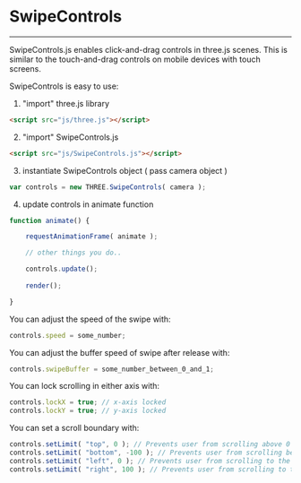# SwipeControls
------------------------
SwipeControls.js enables click-and-drag controls in three.js scenes.
This is similar to the touch-and-drag controls on mobile devices with touch screens.

SwipeControls is easy to use:

1) "import" three.js library
```html
<script src="js/three.js"></script>
```

2) "import" SwipeControls.js
```html
<script src="js/SwipeControls.js"></script>
```

3) instantiate SwipeControls object ( pass camera object )
```javascript
var controls = new THREE.SwipeControls( camera );
```

4) update controls in animate function
```javascript
function animate() {

	requestAnimationFrame( animate );

	// other things you do..

	controls.update();
	
	render();

}
```
You can adjust the speed of the swipe with:
```javascript
controls.speed = some_number;
```

You can adjust the buffer speed of swipe after release with:
```javascript
controls.swipeBuffer = some_number_between_0_and_1;
```

You can lock scrolling in either axis with:
```javascript
controls.lockX = true; // x-axis locked
controls.lockY = true; // y-axis locked
```

You can set a scroll boundary with:
```javascript
controls.setLimit( "top", 0 ); // Prevents user from scrolling above 0
controls.setLimit( "bottom", -100 ); // Prevents user from scrolling below -100
controls.setLimit( "left", 0 ); // Prevents user from scrolling to the left of 0
controls.setLimit( "right", 100 ); // Prevents user from scrolling to the right of 100
```